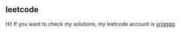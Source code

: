 ## leetcode

Hi! If you want to check my solutions, my leetcode account is [vrigggg](https://leetcode.com/u/vrigggg/)
